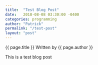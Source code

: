 ```yaml
---
title:  "Test Blog Post"
date:   2018-08-08 03:30:00 -0400
categories: programming
author: "Patrick"
permalink: "/test-post"
layout: "post"
---
```


{{ page.title }}
Written by {{ page.author }}

This is a test blog post
